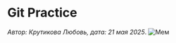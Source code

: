 # Git Practice
*Автор: Крутикова Любовь, дата: 21 мая 2025*.
![Мем](https://i.ytimg.com/vi/gt9J-8UyLPg/maxresdefault.jpg)